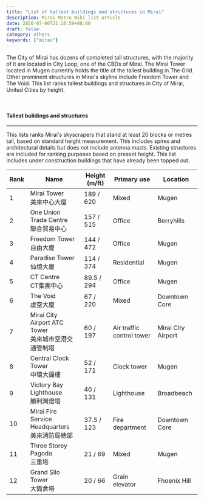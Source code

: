```yaml
---
title: "List of tallest buildings and structures in Mirai"
description: Mirai Metro Wiki list article
date: 2020-07-06T21:10:59+08:00
draft: false
category: others
keywords: ["mirai"]
---
```


The City of Mirai has dozens of completed tall structures, with the majority of it are located in City Loop, one of the CBDs of Mirai. The Mirai Tower located in Mugen currently holds the title of the tallest building in The Grid. Other prominent structures in Mirai's skyline include Freedom Tower and The Void. This list ranks tallest buildings and structures in City of Mirai, United Cities by height.

<br>

#### Tallest buildings and structures

---

This lists ranks Mirai's skyscrapers that stand at least 20 blocks or metres tall, based on standard height measurement. This includes spires and architectural details but does not include antenna masts. Existing structures are included for ranking purposes based on present height. This list includes under construction buildings that have already been topped out.

<div class="table-responsive">
  <table class="table table-bordered table-700">
    <thead class="thead-light">
      <tr>
        <th>Rank</th>
        <th>Name</th>
        <th>Height (m/ft)</th>
        <th>Primary use</th>
        <th>Location</th>
      </tr>
    </thead>
    <tbody>
      <tr>
        <td>1</td>
        <td>
          Mirai Tower<br />
          美來中心大廈
        </td>
        <td>189 / 620</td>
        <td>Mixed</td>
        <td>Mugen</td>
      </tr>
      <tr>
        <td>2</td>
        <td>
          One Union Trade Centre<br />
          聯合貿易中心
        </td>
        <td>157 / 515</td>
        <td>Office</td>
        <td>Berryhills</td>
      </tr>
      <tr>
        <td>3</td>
        <td>
          Freedom Tower<br />
          自由大廈
        </td>
        <td>144 / 472</td>
        <td>Office</td>
        <td>Mugen</td>
      </tr>
      <tr>
        <td>4</td>
        <td>
          Paradise Tower<br />
          仙境大廈
        </td>
        <td>114 / 374</td>
        <td>Residential</td>
        <td>Mugen</td>
      </tr>
      <tr>
        <td>5</td>
        <td>
          CT Centre<br />
          CT集團中心
        </td>
        <td>89.5 / 294</td>
        <td>Office</td>
        <td>Mugen</td>
      </tr>
      <tr>
        <td>6</td>
        <td>
          The Void<br />
          虚空大廈
        </td>
        <td>67 / 220</td>
        <td>Mixed</td>
        <td>Downtown Core</td>
      </tr>
      <tr>
        <td>7</td>
        <td>
          Mirai City Airport ATC Tower<br />
          美來城市空港交通管制塔
        </td>
        <td>60 / 197</td>
        <td>Air traffic control tower</td>
        <td>Mirai City Airport</td>
      </tr>
      <tr>
        <td>8</td>
        <td>
          Central Clock Tower<br />
          中環大鐘樓
        </td>
        <td>52 / 171</td>
        <td>Clock tower</td>
        <td>Mugen</td>
      </tr>
      <tr>
        <td>9</td>
        <td>
          Victory Bay Lighthouse<br />
          勝利灣燈塔
        </td>
        <td>40 / 131</td>
        <td>Lighthouse</td>
        <td>Broadbeach</td>
      </tr>
      <tr>
        <td>10</td>
        <td>
          Mirai Fire Service Headquarters<br />
          美來消防局總部
        </td>
        <td>37.5 / 123</td>
        <td>Fire department</td>
        <td>Downtown Core</td>
      </tr>
      <tr>
        <td>11</td>
        <td>
          Three Storey Pagoda<br />
          三重塔
        </td>
        <td>21 / 69</td>
        <td>Mixed</td>
        <td>Mugen</td>
      </tr>
      <tr>
        <td>12</td>
        <td>
          Grand Silo Tower<br />
          大筒倉塔
        </td>
        <td>20 / 66</td>
        <td>Grain elevator</td>
        <td>Fhoenix Hill</td>
      </tr>
    </tbody>
  </table>
</div>